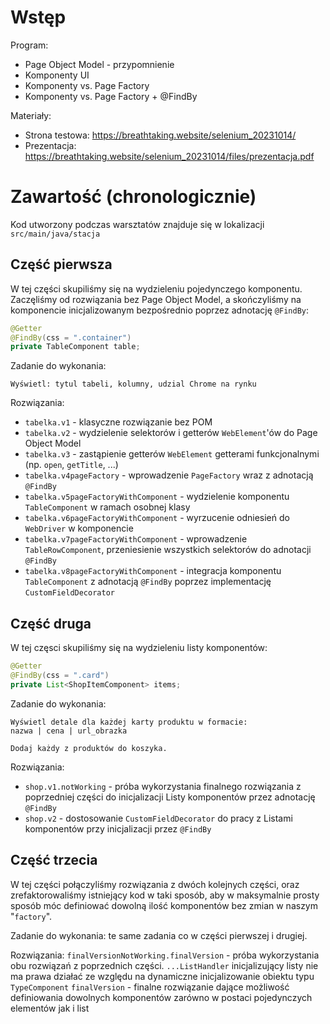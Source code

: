 # Wstęp

Program:
* Page Object Model - przypomnienie
* Komponenty UI
* Komponenty vs. Page Factory
* Komponenty vs. Page Factory + @FindBy

Materiały:
* Strona testowa: https://breathtaking.website/selenium_20231014/
* Prezentacja: https://breathtaking.website/selenium_20231014/files/prezentacja.pdf

# Zawartość (chronologicznie)

Kod utworzony podczas warsztatów znajduje się w lokalizacji `src/main/java/stacja`

## Część pierwsza

W tej części skupiliśmy się na wydzieleniu pojedynczego komponentu. Zaczęliśmy od rozwiązania bez Page Object Model,
a skończyliśmy na komponencie inicjalizowanym bezpośrednio poprzez adnotację `@FindBy`:
```java
@Getter
@FindBy(css = ".container")
private TableComponent table;
```

Zadanie do wykonania:
```
Wyświetl: tytul tabeli, kolumny, udzial Chrome na rynku
```

Rozwiązania:
* `tabelka.v1` - klasyczne rozwiązanie bez POM
* `tabelka.v2` - wydzielenie selektorów i getterów `WebElement`'ów do Page Object Model
* `tabelka.v3` - zastąpienie getterów `WebElement` getterami funkcjonalnymi (np. `open`, `getTitle`, ...)
* `tabelka.v4pageFactory` - wprowadzenie `PageFactory` wraz z adnotacją `@FindBy`
* `tabelka.v5pageFactoryWithComponent` - wydzielenie komponentu `TableComponent` w ramach osobnej klasy
* `tabelka.v6pageFactoryWithComponent` - wyrzucenie odniesień do `WebDriver` w komponencie
* `tabelka.v7pageFactoryWithComponent` - wprowadzenie `TableRowComponent`, przeniesienie wszystkich selektorów do adnotacji `@FindBy`
* `tabelka.v8pageFactoryWithComponent` - integracja komponentu `TableComponent` z adnotacją `@FindBy` poprzez implementację `CustomFieldDecorator`

## Część druga
W tej częsci skupiliśmy się na wydzieleniu listy komponentów:
```java
@Getter
@FindBy(css = ".card")
private List<ShopItemComponent> items;
```

Zadanie do wykonania:
```
Wyświetl detale dla każdej karty produktu w formacie:
nazwa | cena | url_obrazka

Dodaj każdy z produktów do koszyka. 
```

Rozwiązania:
* `shop.v1.notWorking` - próba wykorzystania finalnego rozwiązania z poprzedniej części do inicjalizacji Listy komponentów przez
  adnotację `@FindBy`
* `shop.v2` - dostosowanie `CustomFieldDecorator` do pracy z Listami komponentów przy inicjalizacji przez `@FindBy`

## Część trzecia
W tej części połączyliśmy rozwiązania z dwóch kolejnych części, oraz zrefaktorowaliśmy istniejący kod w taki sposób, aby
w maksymalnie prosty sposób móc definiować dowolną ilość komponentów bez zmian w naszym "`factory`".

Zadanie do wykonania: te same zadania co w części pierwszej i drugiej.

Rozwiązania:
`finalVersionNotWorking.finalVersion` - próba wykorzystania obu rozwiązań z poprzednich części. `...ListHandler` inicjalizujący
listy nie ma prawa działać ze względu na dynamiczne inicjalizowanie obiektu typu `TypeComponent`
`finalVersion` - finalne rozwiązanie dające możliwość definiowania dowolnych komponentów zarówno w postaci pojedynczych
elementów jak i list